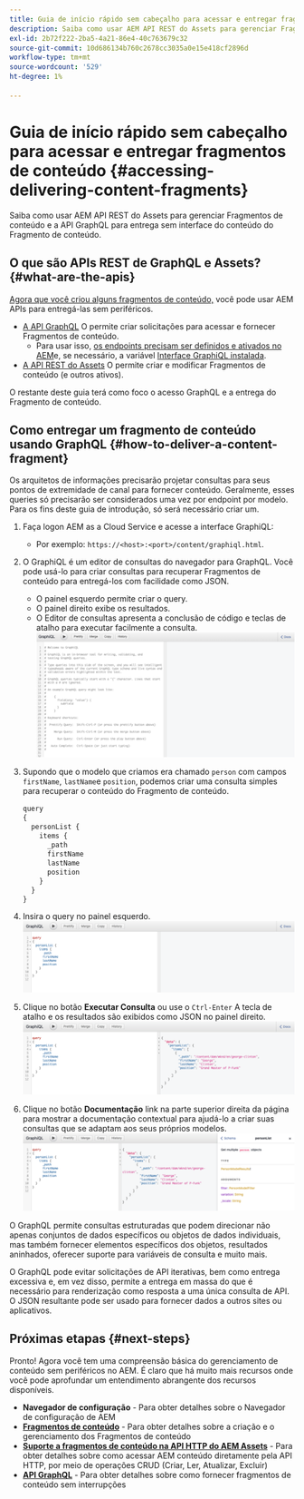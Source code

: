 ```yaml
---
title: Guia de início rápido sem cabeçalho para acessar e entregar fragmentos de conteúdo
description: Saiba como usar AEM API REST do Assets para gerenciar Fragmentos de conteúdo e a API GraphQL para entrega sem interface do conteúdo do Fragmento de conteúdo.
exl-id: 2b72f222-2ba5-4a21-86e4-40c763679c32
source-git-commit: 10d686134b760c2678cc3035a0e15e418cf2896d
workflow-type: tm+mt
source-wordcount: '529'
ht-degree: 1%

---
```


# Guia de início rápido sem cabeçalho para acessar e entregar fragmentos de conteúdo {#accessing-delivering-content-fragments}

Saiba como usar AEM API REST do Assets para gerenciar Fragmentos de conteúdo e a API GraphQL para entrega sem interface do conteúdo do Fragmento de conteúdo.

## O que são APIs REST de GraphQL e Assets? {#what-are-the-apis}

[Agora que você criou alguns fragmentos de conteúdo,](create-content-fragment.md) você pode usar AEM APIs para entregá-las sem periféricos.

* [A API GraphQL](/help/assets/content-fragments/graphql-api-content-fragments.md) O permite criar solicitações para acessar e fornecer Fragmentos de conteúdo.
   * Para usar isso, [os endpoints precisam ser definidos e ativados no AEM](/help/assets/content-fragments/graphql-api-content-fragments.md#enabling-graphql-endpoint)e, se necessário, a variável [Interface GraphiQL instalada](/help/assets/content-fragments/graphql-api-content-fragments.md#installing-graphiql-interface).
* [A API REST do Assets](/help/assets/content-fragments/assets-api-content-fragments.md) O permite criar e modificar Fragmentos de conteúdo (e outros ativos).

O restante deste guia terá como foco o acesso GraphQL e a entrega do Fragmento de conteúdo.

## Como entregar um fragmento de conteúdo usando GraphQL {#how-to-deliver-a-content-fragment}

Os arquitetos de informações precisarão projetar consultas para seus pontos de extremidade de canal para fornecer conteúdo. Geralmente, esses queries só precisarão ser considerados uma vez por endpoint por modelo. Para os fins deste guia de introdução, só será necessário criar um.

1. Faça logon AEM as a Cloud Service e acesse a interface GraphiQL:
   * Por exemplo: `https://<host>:<port>/content/graphiql.html`.

1. O GraphiQL é um editor de consultas do navegador para GraphQL. Você pode usá-lo para criar consultas para recuperar Fragmentos de conteúdo para entregá-los com facilidade como JSON.
   * O painel esquerdo permite criar o query.
   * O painel direito exibe os resultados.
   * O Editor de consultas apresenta a conclusão de código e teclas de atalho para executar facilmente a consulta.
      ![Editor GraphiQL](../assets/graphiql.png)

1. Supondo que o modelo que criamos era chamado `person` com campos `firstName`, `lastName`e `position`, podemos criar uma consulta simples para recuperar o conteúdo do Fragmento de conteúdo.

   ```text
   query 
   {
     personList {
       items {
         _path
         firstName
         lastName
         position
       }
     }
   }
   ```

1. Insira o query no painel esquerdo.
   ![Consulta GraphiQL](../assets/graphiql-query.png)

1. Clique no botão **Executar Consulta** ou use o `Ctrl-Enter` A tecla de atalho e os resultados são exibidos como JSON no painel direito.
   ![Resultados GraphiQL](../assets/graphiql-results.png)

1. Clique no botão **Documentação** link na parte superior direita da página para mostrar a documentação contextual para ajudá-lo a criar suas consultas que se adaptam aos seus próprios modelos.
   ![Documentação GraphiQL](../assets/graphiql-documentation.png)

O GraphQL permite consultas estruturadas que podem direcionar não apenas conjuntos de dados específicos ou objetos de dados individuais, mas também fornecer elementos específicos dos objetos, resultados aninhados, oferecer suporte para variáveis de consulta e muito mais.

O GraphQL pode evitar solicitações de API iterativas, bem como entrega excessiva e, em vez disso, permite a entrega em massa do que é necessário para renderização como resposta a uma única consulta de API. O JSON resultante pode ser usado para fornecer dados a outros sites ou aplicativos.

## Próximas etapas {#next-steps}

Pronto! Agora você tem uma compreensão básica do gerenciamento de conteúdo sem periféricos no AEM. É claro que há muito mais recursos onde você pode aprofundar um entendimento abrangente dos recursos disponíveis.

* **Navegador de configuração** - Para obter detalhes sobre o Navegador de configuração de AEM
* **[Fragmentos de conteúdo](/help/assets/content-fragments/content-fragments.md)** - Para obter detalhes sobre a criação e o gerenciamento dos Fragmentos de conteúdo
* **[Suporte a fragmentos de conteúdo na API HTTP do AEM Assets](/help/assets/content-fragments/assets-api-content-fragments.md)** - Para obter detalhes sobre como acessar AEM conteúdo diretamente pela API HTTP, por meio de operações CRUD (Criar, Ler, Atualizar, Excluir)
* **[API GraphQL](/help/assets/content-fragments/graphql-api-content-fragments.md)** - Para obter detalhes sobre como fornecer fragmentos de conteúdo sem interrupções
